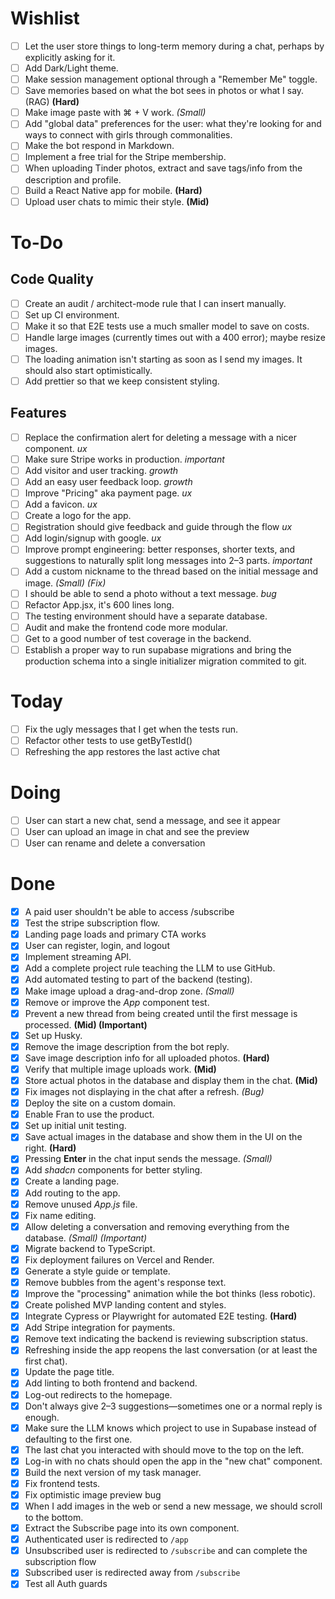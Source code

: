 # Wishlist
- [ ] Let the user store things to long-term memory during a chat, perhaps by explicitly asking for it.
- [ ] Add Dark/Light theme.  
- [ ] Make session management optional through a "Remember Me" toggle.  
- [ ] Save memories based on what the bot sees in photos or what I say. (RAG) **(Hard)**  
- [ ] Make image paste with ⌘ + V work. *(Small)*  
- [ ] Add "global data" preferences for the user: what they're looking for and ways to connect with girls through commonalities.  
- [ ] Make the bot respond in Markdown.  
- [ ] Implement a free trial for the Stripe membership.  
- [ ] When uploading Tinder photos, extract and save tags/info from the description and profile.  
- [ ] Build a React Native app for mobile. **(Hard)**  
- [ ] Upload user chats to mimic their style. **(Mid)**  

# To-Do

## Code Quality
- [ ] Create an audit / architect-mode rule that I can insert manually.  
- [ ] Set up CI environment.  
- [ ] Make it so that E2E tests use a much smaller model to save on costs.
- [ ] Handle large images (currently times out with a 400 error); maybe resize images. 
- [ ] The loading animation isn't starting as soon as I send my images. It should also start optimistically. 
- [ ] Add prettier so that we keep consistent styling.

## Features
- [ ] Replace the confirmation alert for deleting a message with a nicer component. *ux*
- [ ] Make sure Stripe works in production.  *important*
- [ ] Add visitor and user tracking. *growth*
- [ ] Add an easy user feedback loop. *growth* 
- [ ] Improve "Pricing" aka payment page. *ux*
- [ ] Add a favicon. *ux* 
- [ ] Create a logo for the app. 
- [ ] Registration should give feedback and guide through the flow *ux*  
- [ ] Add login/signup with google. *ux*
- [ ] Improve prompt engineering: better responses, shorter texts, and suggestions to naturally split long messages into 2–3 parts. *important*
- [ ] Add a custom nickname to the thread based on the initial message and image. *(Small) (Fix)*  
- [ ] I should be able to send a photo without a text message. *bug*
- [ ] Refactor App.jsx, it's 600 lines long.
- [ ] The testing environment should have a separate database. 
- [ ] Audit and make the frontend code more modular.
- [ ] Get to a good number of test coverage in the backend.
- [ ] Establish a proper way to run supabase migrations and bring the production schema into a single initializer migration commited to git. 

# Today
- [ ] Fix the ugly messages that I get when the tests run.
- [ ] Refactor other tests to use getByTestId()
- [ ] Refreshing the app restores the last active chat

# Doing
- [ ] User can start a new chat, send a message, and see it appear
- [ ] User can upload an image in chat and see the preview
- [ ] User can rename and delete a conversation

# Done
- [x] A paid user shouldn't be able to access /subscribe
- [x] Test the stripe subscription flow.
- [x] Landing page loads and primary CTA works
- [x] User can register, login, and logout
- [x] Implement streaming API.  
- [x] Add a complete project rule teaching the LLM to use GitHub.  
- [x] Add automated testing to part of the backend (testing).  
- [x] Make image upload a drag-and-drop zone. *(Small)*  
- [x] Remove or improve the *App* component test.  
- [x] Prevent a new thread from being created until the first message is processed. **(Mid) (Important)**  
- [x] Set up Husky.  
- [x] Remove the image description from the bot reply.  
- [x] Save image description info for all uploaded photos. **(Hard)**  
- [x] Verify that multiple image uploads work. **(Mid)**  
- [x] Store actual photos in the database and display them in the chat. **(Mid)**  
- [x] Fix images not displaying in the chat after a refresh. *(Bug)*  
- [x] Deploy the site on a custom domain.  
- [x] Enable Fran to use the product.  
- [x] Set up initial unit testing.  
- [x] Save actual images in the database and show them in the UI on the right. **(Hard)**  
- [x] Pressing **Enter** in the chat input sends the message. *(Small)*  
- [x] Add *shadcn* components for better styling.  
- [x] Create a landing page.  
- [x] Add routing to the app.  
- [x] Remove unused *App.js* file.  
- [x] Fix name editing.  
- [x] Allow deleting a conversation and removing everything from the database. *(Small) (Important)*  
- [x] Migrate backend to TypeScript.  
- [x] Fix deployment failures on Vercel and Render.  
- [x] Generate a style guide or template.  
- [x] Remove bubbles from the agent's response text.  
- [x] Improve the "processing" animation while the bot thinks (less robotic).  
- [x] Create polished MVP landing content and styles.  
- [x] Integrate Cypress or Playwright for automated E2E testing. **(Hard)**  
- [x] Add Stripe integration for payments.  
- [x] Remove text indicating the backend is reviewing subscription status.  
- [x] Refreshing inside the app reopens the last conversation (or at least the first chat).  
- [x] Update the page title.  
- [x] Add linting to both frontend and backend.  
- [x] Log-out redirects to the homepage.  
- [x] Don't always give 2–3 suggestions—sometimes one or a normal reply is enough.
- [x] Make sure the LLM knows which project to use in Supabase instead of defaulting to the first one.
- [x] The last chat you interacted with should move to the top on the left.  
- [x] Log-in with no chats should open the app in the "new chat" component.
- [x] Build the next version of my task manager.  
- [x] Fix frontend tests.  
- [x] Fix optimistic image preview bug 
- [x] When I add images in the web or send a new message, we should scroll to the bottom. 
- [x] Extract the Subscribe page into its own component.
- [x] Authenticated user is redirected to `/app`
- [x] Unsubscribed user is redirected to `/subscribe` and can complete the subscription flow
- [x] Subscribed user is redirected away from `/subscribe`
- [x] Test all Auth guards
